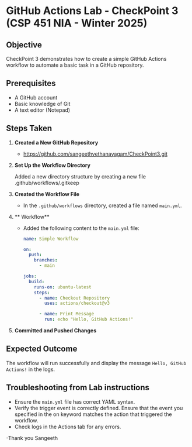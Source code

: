 # GitHub Actions Lab - CheckPoint 3 (CSP 451 NIA - Winter 2025) 

## Objective
CheckPoint 3 demonstrates how to create a simple GitHub Actions workflow to automate a basic task in a GitHub repository.

## Prerequisites
- A GitHub account
- Basic knowledge of Git
- A text editor (Notepad)

## Steps Taken 

1. **Created a New GitHub Repository**
   - https://github.com/sangeethvethanayagam/CheckPoint3.git

2. **Set Up the Workflow Directory**
  
	Added a new directory structure by creating a new file 
        .github/workflows/.gitkeep 

3. **Created the Workflow File**
   - In the `.github/workflows` directory, created a file named `main.yml`.

4. ** Workflow**
   - Added the following content to the `main.yml` file:
     ```yaml
     name: Simple Workflow

     on:
       push:
         branches:
           - main

     jobs:
       build:
         runs-on: ubuntu-latest
         steps:
           - name: Checkout Repository
             uses: actions/checkout@v3

           - name: Print Message
             run: echo "Hello, GitHub Actions!"
     ```

5. **Committed and Pushed Changes**
  



## Expected Outcome
The workflow will run successfully and display the message `Hello, GitHub Actions!` in the logs.

## Troubleshooting from Lab instructions 
- Ensure the `main.yml` file has correct YAML syntax.
- Verify the trigger event is correctly defined. Ensure that the event you specified in the on
  keyword matches the action that triggered the workflow.
- Check logs in the Actions tab for any errors.



-Thank you
Sangeeth
